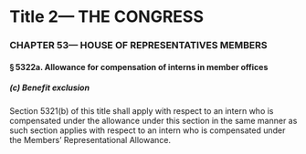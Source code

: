 
# Title 2— THE CONGRESS
### CHAPTER 53— HOUSE OF REPRESENTATIVES MEMBERS
#### § 5322a. Allowance for compensation of interns in member offices
##### (c) Benefit exclusion

Section 5321(b) of this title shall apply with respect to an intern who is compensated under the allowance under this section in the same manner as such section applies with respect to an intern who is compensated under the Members’ Representational Allowance.
